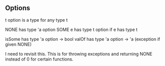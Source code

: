 ## Options

t option is a type for any type t

NONE has type 'a option
SOME e has type t option if e has type t

isSome has type 'a option -> bool
valOf has type 'a option -> 'a (exception if given NONE)

I need to revisit this. This is for throwing exceptions and returning NONE instead of 0 for certain functions. 
